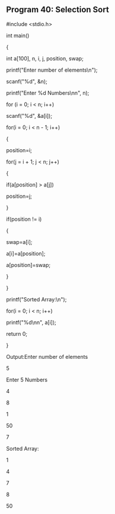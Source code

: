 ## Program 40: Selection Sort
#include <stdio.h>

int main()

{

int a[100], n, i, j, position, swap;

printf("Enter number of elements\n");

scanf("%d", &n);

printf("Enter %d Numbers\nn", n);

for (i = 0; i < n; i++)

scanf("%d", &a[i]);

for(i = 0; i < n - 1; i++)

{

position=i;

for(j = i + 1; j < n; j++)

{

if(a[position] > a[j])

position=j;

}

if(position != i)

{

swap=a[i];

a[i]=a[position];

a[position]=swap;

}

}

printf("Sorted Array:\n");

for(i = 0; i < n; i++)

printf("%d\nn", a[i]);

return 0;

}

Output:Enter number of elements

5

Enter 5 Numbers

4

8

1

50

7

Sorted Array:

1

4

7

8

50
